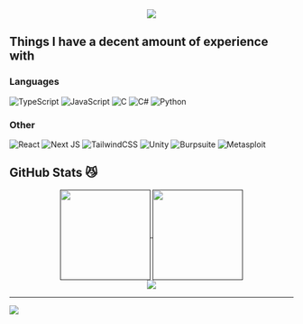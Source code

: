 <div align="center">
  <img src="https://github.com/user-attachments/assets/030b9b27-c5af-4e83-90d1-713b6585372b"/>
</div>


## Things I have a decent amount of experience with
### Languages
![TypeScript](https://img.shields.io/badge/typescript-%23007ACC.svg?style=for-the-badge&logo=typescript&logoColor=white) ![JavaScript](https://img.shields.io/badge/javascript-%23323330.svg?style=for-the-badge&logo=javascript&logoColor=%23F7DF1E) ![C](https://img.shields.io/badge/c-%2300599C.svg?style=for-the-badge&logo=c&logoColor=white) ![C#](https://img.shields.io/badge/c%23-%23239120.svg?style=for-the-badge&logo=csharp&logoColor=white) ![Python](https://img.shields.io/badge/python-3670A0?style=for-the-badge&logo=python&logoColor=ffdd54) 

### Other
![React](https://img.shields.io/badge/react-%2320232a.svg?style=for-the-badge&logo=react&logoColor=%2361DAFB) ![Next JS](https://img.shields.io/badge/Next-black?style=for-the-badge&logo=next.js&logoColor=white) ![TailwindCSS](https://img.shields.io/badge/tailwindcss-%2338B2AC.svg?style=for-the-badge&logo=tailwind-css&logoColor=white) ![Unity](https://img.shields.io/badge/unity-%23000000.svg?style=for-the-badge&logo=unity&logoColor=white) ![Burpsuite](https://img.shields.io/badge/burpsuite-FF6633?style=for-the-badge&logo=burpsuite&logoColor=white) ![Metasploit](https://img.shields.io/badge/metasploit-2596CD?style=for-the-badge&logo=metasploit&logoColor=white)

## GitHub Stats 😼
<div align="center">
  <a href="">
    <img height=160 align="center" src="https://github-readme-stats.vercel.app/api?username=xltj&theme=rose_pine&hide_border=false&include_all_commits=false&count_private=false"/>
  </a>
  <a href="">
    <img height=160 align="center" src="https://github-readme-streak-stats.herokuapp.com/?user=xltj&theme=rose_pine&hide_border=false"/>
  </a>
  </br>
  <a href="">
    <img align="center" src="https://github-readme-stats-beta-lemon.vercel.app/api/top-langs/?username=xltj&theme=rose_pine&hide_border=fals&langs_count=8&size_weight=0.5&count_weight=0.5&layout=compact&card_width=780&hide=TeX,makefile,jupyter+notebook,cmake,shaderlab,scss,html,hlsl"/>
  </a
</div>

---

<div align="left">
<img src="https://visitcount.itsvg.in/api?id=xltj&icon=0&color=6)](https://visitcount.itsvg.in"/>
</div>


<!--
<div align="center">
  <img src="https://github.com/user-attachments/assets/98eb49d7-a190-4ff7-94e6-2f2370f8507b"/>
</div>
-->
